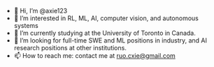 - 👋 Hi, I’m @axie123
- 👀 I’m interested in RL, ML, AI, computer vision, and autonomous systems
- 🌱 I’m currently studying at the University of Toronto in Canada.
- 💞️ I’m looking for full-time SWE and ML positions in industry, and AI research positions at other institutions.
- 📫 How to reach me: contact me at ruo.cxie@gmail.com

<!---
axie123/axie123 is a ✨ special ✨ repository because its `README.md` (this file) appears on your GitHub profile.
You can click the Preview link to take a look at your changes.
--->
